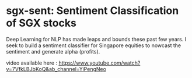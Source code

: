 # sgx-sent: Sentiment Classification of SGX stocks

Deep Learning for NLP has made leaps and bounds these past few years. I seek to build a sentiment classifier for Singapore equities to nowcast the sentiment and generate alpha (profits).


video available here : <https://www.youtube.com/watch?v=7VfkLBJbKoQ&ab_channel=YiPengNeo>
